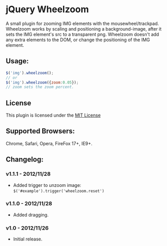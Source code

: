 # jQuery Wheelzoom

A small plugin for zooming IMG elements with the mousewheel/trackpad.  Wheelzoom works by scaling and positioning a background-image, after it sets the IMG element's src to a transparent png.  Wheelzoom doesn't add any extra elements to the DOM, or change the positioning of the IMG element.

## Usage:
````javascript
$('img').wheelzoom();
// or
$('img').wheelzoom({zoom:0.05});
// zoom sets the zoom percent.
````

## License
This plugin is licensed under the [MIT License](http://opensource.org/licenses/MIT)

## Supported Browsers:
Chrome, Safari, Opera, FireFox 17+, IE9+.

## Changelog:

### v1.1.1 - 2012/11/28
* Added trigger to unzoom image: `$('#example').trigger('wheelzoom.reset')`

### v1.1.0 - 2012/11/28
* Added dragging.

### v1.0 - 2012/11/26
* Initial release.
